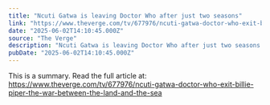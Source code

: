 ```yaml
---
title: "Ncuti Gatwa is leaving Doctor Who after just two seasons"
link: "https://www.theverge.com/tv/677976/ncuti-gatwa-doctor-who-exit-billie-piper-the-war-between-the-land-and-the-sea"
date: "2025-06-02T14:10:45.000Z"
source: "The Verge"
description: "Ncuti Gatwa is leaving Doctor Who after just two seasons - Latest insights and analysis"
pubDate: "2025-06-02T14:10:45.000Z"
---
```


This is a summary. Read the full article at: https://www.theverge.com/tv/677976/ncuti-gatwa-doctor-who-exit-billie-piper-the-war-between-the-land-and-the-sea